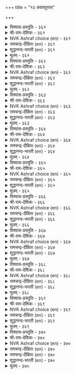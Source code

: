 +++
title = "१३ अवावऱुत्तल्"

+++


<details><summary>विश्वास-प्रस्तुतिः - ३६१</summary>

अवाऎन्ब ऎल्ला उयिर्क्कुम् ऎञ् ञाण्ड्रुम्  
तवाअप् पिऱप्पीनुम् वित्तु।      ३६१
</details>

<details><summary>श्री-राम-देशिकः - ३६१</summary>

अनुस्यूतं प्रवृत्तस्य सर्वदा सर्वजन्तुषु ।  
संसारमय दुःखस्य बीजमाशेत्युदीर्यते ॥ ३६१॥
</details>

<details><summary>NVK Ashraf choice (en) - ३६१</summary>

०३६१
Desire, they say, is the seed of ceaseless birth
For all things living at all times.
(P.S. Sundaram)
</details>

<details><summary>रामचन्द्र-दीक्षितः (en) - ३६१</summary>

361\. 'avā' eṉpa-'ellā uyirkkum, eñ ñāṉṟum,  
tavāap piṟappu īṉum vittu'.

361\. The learned say desire is the eternal seed of life.  
</details>

<details><summary>शुद्धानन्द-भारती (en) - ३६१</summary>

1\. அவாஎன்ப எல்லா உயிர்க்கும் எஞ்ஞான்றும்  
தவாஅப் பிறப்பீனும் வித்து.  
Desire to all, always is seed  
From which ceaseless births proceed.        361  
</details>

<details><summary>मूलम् - ३६१</summary>

अवाऎन्ब ऎल्ला उयिर्क्कुम् ऎञ् ञाण्ड्रुम्  
तवाअप् पिऱप्पीनुम् वित्तु।      ३६१
</details>

<details><summary>विश्वास-प्रस्तुतिः - ३६२</summary>

वेण्डुङ्गाल् वेण्डुम् पिऱवामै मट्रदु  
वेण्डामै वेण्ड वरुम्।      ३६२
</details>

<details><summary>श्री-राम-देशिकः - ३६२</summary>

लभ्यतां जन्मराहित्यं लब्धव्यं किञ्चिदस्ति चेत् ।  
तदपि प्राप्यते सर्व वस्तुनैराश्य बुद्धितः ॥ ३६२॥
</details>

<details><summary>NVK Ashraf choice (en) - ३६२</summary>

०३६२
Must you desire, desire freedom from birth.
That comes only by desiring desirelessness.
(Satguru Subramuniyaswami)
</details>

<details><summary>रामचन्द्र-दीक्षितः (en) - ३६२</summary>

362\. vēṇṭuṅkāl, vēṇṭum piṟavāmai; maṟṟu atu  
vēṇṭāmai vēṇṭa, varum.

362\. Do you long for anything? Long for not being born again; this you can achieve if you cease your desires.  
</details>

<details><summary>शुद्धानन्द-भारती (en) - ३६२</summary>

2\. வேண்டுங்கால் வேண்டும் பிறவாமை மற்றது  
வேண்டாமை வேண்ட வரும்.  
If long thou must, long for non-birth  
It comes by longing no more for earth.        362  
</details>

<details><summary>मूलम् - ३६२</summary>

वेण्डुङ्गाल् वेण्डुम् पिऱवामै मट्रदु  
वेण्डामै वेण्ड वरुम्।      ३६२
</details>

<details><summary>विश्वास-प्रस्तुतिः - ३६३</summary>

वेण्डामै अन्न विऴुच्चॆल्वम् ईण्डिल्लै  
आण्डुम् अह्दॊप्पदु इल्।      ३६३
</details>

<details><summary>श्री-राम-देशिकः - ३६३</summary>

निराशासदृशं श्रेष्ठं वित्तं नास्रि जगत्तले ।  
लोकान्तरेऽपि तत्तुल्यं वस्तु लब्धुं न शक्र्यते ॥ ३६३॥
</details>

<details><summary>NVK Ashraf choice (en) - ३६३</summary>

०३६३
No greater fortune here than not to yearn, 
And none to excel it hereafter too!
(P.S. Sundaram)
</details>

<details><summary>रामचन्द्र-दीक्षितः (en) - ३६३</summary>

363\. vēṇṭāmai aṉṉa viḻuc celvam īṇṭu illai;  
yāṇṭum aḵtu oppatu il.

363\. There is no greater possession than freedom from desire either here or in the world beyond.  
</details>

<details><summary>शुद्धानन्द-भारती (en) - ३६३</summary>

3\. வேண்டாமை அன்ன விழுச்செல்வம் ஈண்டில்லை  
யாண்டும் அஃதொப்பது இல்.  
No such wealth is here and there  
As peerless wealth of non-desire.        363  
</details>

<details><summary>मूलम् - ३६३</summary>

वेण्डामै अन्न विऴुच्चॆल्वम् ईण्डिल्लै  
आण्डुम् अह्दॊप्पदु इल्।      ३६३
</details>

<details><summary>विश्वास-प्रस्तुतिः - ३६४</summary>

तूउय्मै ऎन्बदु अवाविन्मै मट्रदु  
वाअय्मै वेण्ड वरुम्।      ३६४
</details>

<details><summary>श्री-राम-देशिकः - ३६४</summary>

आशाविरहितावस्था मोक्ष इत्युच्यते बुधैः ।  
अवस्था सापि तत्त्वस्य ब्रह्मणो भजनाद्भवेत् ॥ ३६४॥
</details>

<details><summary>NVK Ashraf choice (en) - ३६४</summary>

०३६४
Purity is freedom from yearning
And that comes of seeking Truth. *
(P.S. Sundaram)
</details>

<details><summary>रामचन्द्र-दीक्षितः (en) - ३६४</summary>

364\. tūuymai eṉpatu avā iṉmai; maṟṟu atu  
vā aymai vēṇṭa, varum.

364\. What is purity of mind but absence of desire? It will follow if one burns for truth.  
</details>

<details><summary>शुद्धानन्द-भारती (en) - ३६४</summary>

4\. தூஉய்மை என்பது அவாவின்மை மற்றது  
வாஅய்மை வேண்ட வரும்  
To nothing crave is purity  
That is the fruit of verity.        364  
</details>

<details><summary>मूलम् - ३६४</summary>

तूउय्मै ऎन्बदु अवाविन्मै मट्रदु  
वाअय्मै वेण्ड वरुम्।      ३६४
</details>

<details><summary>विश्वास-प्रस्तुतिः - ३६५</summary>

अट्रवर् ऎन्बार् अवाअट्रार् मट्रैयार्  
अट्राग अट्रदु इलर्।      ३६५
</details>

<details><summary>श्री-राम-देशिकः - ३६५</summary>

ते जन्मरहिता ज्ञेया ये निराशास्तु सर्वतः ।  
आशायुतानां निःशेषं बन्धमुक्तिर्न जायते ॥ ३६५॥
</details>

<details><summary>NVK Ashraf choice (en) - ३६५</summary>

०३६५
Those are free who are free of yearning.
Others, of all else free, remain un-free. *
(P.S. Sundaram)
</details>

<details><summary>रामचन्द्र-दीक्षितः (en) - ३६५</summary>

365\. aṟṟavar eṉpār avā aṟṟār; maṟṟaiyār  
aṟṟu āka aṟṟatu ilar.

365\. Only those who have renounced are free; others are not.  
</details>

<details><summary>शुद्धानन्द-भारती (en) - ३६५</summary>

5\. அற்றவர் என்பார் அவாஅற்றார் மற்றையார்  
அற்றாக அற்றது இலர்  
The free are those who desire not  
The rest not free in bonds are caught.        365  
</details>

<details><summary>मूलम् - ३६५</summary>

अट्रवर् ऎन्बार् अवाअट्रार् मट्रैयार्  
अट्राग अट्रदु इलर्।      ३६५
</details>

<details><summary>विश्वास-प्रस्तुतिः - ३६६</summary>

अञ्जुव तोरुम् अऱने ऒरुवनै  
वञ्जिप्प तोरुम् अवा।      ३६६
</details>

<details><summary>श्री-राम-देशिकः - ३६६</summary>

आशा समयमालक्ष्य पातयेत् जन्मबन्धने ।  
निराशारक्षणं तस्माच्छ्रेष्ठो धर्मः प्रगीयते ॥ ३६६॥
</details>

<details><summary>NVK Ashraf choice (en) - ३६६</summary>

०३६६
If you love virtue, flee from desire;
For desire is a great betrayer.
(V.V.S. Aiyar), (P.S. Sundaram)
</details>

<details><summary>रामचन्द्र-दीक्षितः (en) - ३६६</summary>

366\. añcuvatu ōrum aṟaṉē; oruvaṉai  
vañcippatu ōrum avā.

366\. It is desire that seduces men into sin; Asceticism dreads desires.  
</details>

<details><summary>शुद्धानन्द-भारती (en) - ३६६</summary>

6\. அஞ்சுவ தோரும் அறனே ஒருவனை  
வஞ்சிப்ப தோரும் அவா  
Dread desire; Virtue is there  
To every soul desire is snare!        366  
</details>

<details><summary>मूलम् - ३६६</summary>

अञ्जुव तोरुम् अऱने ऒरुवनै  
वञ्जिप्प तोरुम् अवा।      ३६६
</details>

<details><summary>विश्वास-प्रस्तुतिः - ३६७</summary>

अवाविनै आट्र अऱुप्पिन् तवाविनै  
तान्वेण्डु माट्रान् वरुम्।      ३६७
</details>

<details><summary>श्री-राम-देशिकः - ३६७</summary>

सर्वशाविजये प्राप्ते कायशोषण मन्तरा ।  
लभ्यते जन्मराहित्यं सर्वो धर्मः कृतो भवेत् ॥ ३६७॥
</details>

<details><summary>NVK Ashraf choice (en) - ३६७</summary>

०३६७
When all deeds of desire are uprooted,
Liberation comes as and when desired.
(N.V.K. Ashraf)
</details>

<details><summary>रामचन्द्र-दीक्षितः (en) - ३६७</summary>

367\. avāviṉai āṟṟa aṟuppiṉ, tavā viṉai  
tāṉvēṇṭum āṟṟāṉ varum.

367\. The desired path of virtue is open to one who kills desire.  
</details>

<details><summary>शुद्धानन्द-भारती (en) - ३६७</summary>

7\. அவாவினை ஆற்ற அறுப்பின் தவாவினை  
தான்வேண்டு மாற்றான் வரும்  
Destroy desire; deliverance  
Comes as much as you aspire hence.        367  
</details>

<details><summary>मूलम् - ३६७</summary>

अवाविनै आट्र अऱुप्पिन् तवाविनै  
तान्वेण्डु माट्रान् वरुम्।      ३६७
</details>

<details><summary>विश्वास-प्रस्तुतिः - ३६८</summary>

अवाइल्लार्क् किल्लागुन् दुन्बम् अह्दुण्डेल्  
तवाअदु मेन्मेल् वरुम्।      ३६८
</details>

<details><summary>श्री-राम-देशिकः - ३६८</summary>

निराशानां कुतो दुःखम्, आशापाशवशात्मनाम् ।  
उपर्युपरि दुःखानि समयान्ति निरर्गेलम् ॥ ३६८॥
</details>

<details><summary>NVK Ashraf choice (en) - ३६८</summary>

०३६८
Where there is no desire, there is no sorrow.
Where there is, it comes over and above.
(N.V.K. Ashraf)
</details>

<details><summary>रामचन्द्र-दीक्षितः (en) - ३६८</summary>

368\. avā illārkku illākum tuṉpam; aḵtu uṇṭēl,  
tavāatu mēṉmēl varum.

368\. There is no sorrow for those who are free from desire. Endless sorrows befall men with desire.  
</details>

<details><summary>शुद्धानन्द-भारती (en) - ३६८</summary>

8\. அவாஇல்லார்க் கில்லாகுந் துன்பம் அஃதுண்டேல்  
தவாஅது மேன்மேல் வரும்.  
Desire extinct no sorrow-taints  
Grief comes on grief where it pretends.        368  
</details>

<details><summary>मूलम् - ३६८</summary>

अवाइल्लार्क् किल्लागुन् दुन्बम् अह्दुण्डेल्  
तवाअदु मेन्मेल् वरुम्।      ३६८
</details>

<details><summary>विश्वास-प्रस्तुतिः - ३६९</summary>

इन्बम् इडैयऱा तीण्डुम् अवावॆन्नुम्  
तुन्बत्तुळ् तुन्बङ् गॆडिन्।      ३६९
</details>

<details><summary>श्री-राम-देशिकः - ३६९</summary>

दुःखेषु परमं दुःखमाशादुःखं विमुञ्चतः ।  
न परं ब्रह्मणो लोके, सुखमत्रापि शाश्वतम् ॥ ३६९॥
</details>

<details><summary>NVK Ashraf choice (en) - ३६९</summary>

०३६९
When the misery of miseries called desire ends,
The result is never-ending joy.
(N.V.K. Ashraf)
</details>

<details><summary>रामचन्द्र-दीक्षितः (en) - ३६९</summary>

369\. iṉpam iṭaiyaṟātu, īṇṭum-avā eṉṉum  
tuṉpattuḷ tuṉpam keṭiṉ.

369\. There is an eternal flow of life’s happiness when desire, the evil of ail evils, dies out.  
</details>

<details><summary>शुद्धानन्द-भारती (en) - ३६९</summary>

9\. இன்பம் இடையறா தீண்டும் அவாவென்னும்  
துன்பத்துள் துன்பம் கெடின்.  
Desire, the woe of woes destroy  
Joy of joys here you enjoy.        369  
</details>

<details><summary>मूलम् - ३६९</summary>

इन्बम् इडैयऱा तीण्डुम् अवावॆन्नुम्  
तुन्बत्तुळ् तुन्बङ् गॆडिन्।      ३६९
</details>

<details><summary>विश्वास-प्रस्तुतिः - ३७०</summary>

आरा इयऱ्कै अवानीप्पिन् अन्निलैये  
पेरा इयऱ्कै तरुम्।      ३७०
</details>

<details><summary>श्री-राम-देशिकः - ३७०</summary>

सदा दवीयसीमाशां यो वै जयति सर्वदा ।  
निर्विकारां तथा नित्यं मुक्तिं सद्यः स विन्दति ॥ ३७०॥
</details>

<details><summary>NVK Ashraf choice (en) - ३७०</summary>

०३७०
The state of eternal bliss will result
When desire that is insatiable is conquered.
(K. Krishnaswamy & Vijaya Ramkumar)
</details>

<details><summary>रामचन्द्र-दीक्षितः (en) - ३७०</summary>

370\. ārā iyaṟkai avā nīppiṉ, an nilaiyē  
pērā iyaṟkai tarum.

370\. Give up your insatiable longings; you will be conferring on yourself an eternal life.
</details>

<details><summary>रामचन्द्र-दीक्षितः (en) - ३७०</summary>

370\. ārā iyaṟkai avā nīppiṉ, an nilaiyē  
pērā iyaṟkai tarum.

370\. Give up your insatiable longings; you will be conferring on yourself an eternal life.

</details>

<details><summary>शुद्धानन्द-भारती (en) - ३७०</summary>

10\. ஆரா இயற்கை அவாநீப்பின் அந்நிலையே  
பேரா இயற்கை தரும்.  
Off with desire insatiate  
You gain the native blissful state.        370  
</details>

<details><summary>मूलम् - ३७०</summary>

आरा इयऱ्कै अवानीप्पिन् अन्निलैये  
पेरा इयऱ्कै तरुम्।      ३७०
</details>